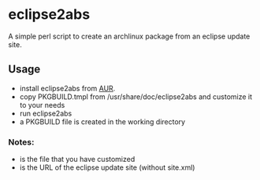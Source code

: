 eclipse2abs
===========

A simple perl script to create an archlinux package from an eclipse update site.

Usage
-----
- install eclipse2abs from [AUR](http://aur.archlinux.org/).
- copy PKGBUILD.tmpl from /usr/share/doc/eclipse2abs and customize it to your needs
- run eclipse2abs <templatefile> <updatesite>
- a PKGBUILD file is created in the working directory

### Notes:
- <templatefile> is the file that you have customized
- <updatesite> is the URL of the eclipse update site (without site.xml)
